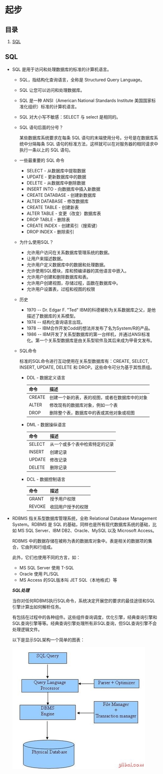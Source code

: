 # 起步

## 目录

1. [SQL](#SQL)

## SQL

- SQL 是用于访问和处理数据库的标准的计算机语言。

  - SQL，指结构化查询语言，全称是 Structured Query Language。
  - SQL 让您可以访问和处理数据库。
  - SQL 是一种 ANSI（American National Standards Institute 美国国家标准化组织）标准的计算机语言。
  - SQL 对大小写不敏感：SELECT 与 select 是相同的。
  - SQL 语句后面的分号？

    某些数据库系统要求在每条 SQL 语句的末端使用分号。分号是在数据库系统中分隔每条 SQL 语句的标准方法，这样就可以在对服务器的相同请求中执行一条以上的 SQL 语句。

  - 一些最重要的 SQL 命令
    - SELECT - 从数据库中提取数据
    - UPDATE - 更新数据库中的数据
    - DELETE - 从数据库中删除数据
    - INSERT INTO - 向数据库中插入新数据
    - CREATE DATABASE - 创建新数据库
    - ALTER DATABASE - 修改数据库
    - CREATE TABLE - 创建新表
    - ALTER TABLE - 变更（改变）数据库表
    - DROP TABLE - 删除表
    - CREATE INDEX - 创建索引（搜索键）
    - DROP INDEX - 删除索引
  
  - 为什么使用SQL？

    - 允许用户访问在关系数据库管理系统的数据。
    - 让用户来描述数据。
    - 允许用户定义数据库中的数据和处理数据。
    - 允许使用SQL模块，库和预编译器的其他语言中嵌入。
    - 允许用户创建和删除数据库和表。
    - 允许用户创建视图，存储过程，函数在数据库中。
    - 允许用户设置表，过程和视图的权限
  
  - 历史

    - 1970 -- Dr. Edgar F. "Ted"  IBM的科德被称为关系数据库之父，是他描述了数据库的关系模型。
    - 1974 -- 结构化查询语言出现。
    - 1978 -- IBM合作开发Codd的想法并发布了名为System/R的产品。
    - 1986 -- IBM开发了关系型数据库的第一台样机，并通过ANSI标准化。第一个关系型数据库是由关系型软件及其后来成为甲骨文发布。

  - SQL命令
  
    标准的SQL命令进行互动使用在关系型数据库有：CREATE, SELECT, INSERT, UPDATE, DELETE 和 DROP。这些命令可分为基于其性质组。

    - DDL - 数据定义语言

      命令|描述
      -|-
      CREATE|创建一个新的表，表的视图，或者在数据库中的对象
      ALTER|修改现有的数据库对象，例如一个表
      DROP|删除整个表，数据库中的表或其他对象或视图

    - DML - 数据操纵语言

      命令|描述
      -|-
      SELECT|从一个或多个表中检索特定的记录
      INSERT|创建记录
      UPDATE|修改记录
      DELETE|删除记录

    - DCL - 数据控制语言

      命令|描述
      -|-
      GRANT|授予用户权限
      REVOKE|收回用户授予的权限

- RDBMS 指关系型数据库管理系统，全称 Relational Database Management System。RDBMS 是 SQL 的基础，同样也是所有现代数据库系统的基础，比如 MS SQL Server、IBM DB2、Oracle、MySQL 以及 Microsoft Access。

  RDBMS 中的数据存储在被称为表的数据库对象中。表是相关的数据项的集合，它由列和行组成。

  此外，它们也使用不同的方言，如：
  
  - MS SQL Server 使用 T-SQL
  - Oracle 使用 PL/SQL
  - MS Access 的SQL版本叫 JET SQL（本地格式）等

  ***SQL处理***
  
  当你对任何RDBMS执行SQL命令，系统决定开展您的要求的最佳途径和SQL引擎计算出如何解析任务。
  
  有包括在过程中的各种组件。这些组件查询调度，优化引擎，经典查询引擎和SQL查询引擎等等。经典查询引擎处理所有非SQL查询，但SQL查询引擎不会处理逻辑文件。
  
  以下是显示SQL架构一个简单的图表：

  ![x](./Resource/1.jpg)
